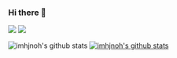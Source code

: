 ### Hi there 👋
<img src="https://img.shields.io/badge/html5-E34F26?style=for-the-badge&logo=html5&logoColor=white">
<img src="https://img.shields.io/badge/React.js-#61DAFB?style=for-the-badge&logo=react&logoColor=white">

<!--
**imhjnoh/imhjnoh** is a ✨ _special_ ✨ repository because its `README.md` (this file) appears on your GitHub profile.

Here are some ideas to get you started:

- 🔭 I’m currently working on ...
- 🌱 I’m currently learning ...
- 👯 I’m looking to collaborate on ...
- 🤔 I’m looking for help with ...
- 💬 Ask me about ...
- 📫 How to reach me: ...
- 😄 Pronouns: ...
- ⚡ Fun fact: ...
-->

![imhjnoh's github stats](https://github-readme-stats.vercel.app/api?username=imhjnoh&show_icons=true)
[![imhjnoh's github stats](https://github-readme-stats.vercel.app/api/top-langs/?username=imhjnoh&show_icons=true&hide_border=true&title_color=004386&icon_color=004386&layout=compact)](https://github.com/imhjnoh)
